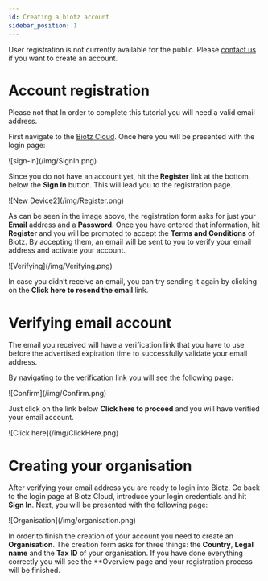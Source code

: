 ```yaml
---
id: Creating a biotz account
sidebar_position: 1
---
```

User registration is not currently available for the public. Please [contact us](https://www.biotz.io/contact-us) if you want to create an account.

# Account registration


Please not that In order to complete this tutorial you will need a valid email address.

First navigate to the [Biotz Cloud](https://auth.biotz.io/realms/biotz-platform/protocol/openid-connect/auth?client_id=biotz-platform-spa&redirect_uri=https%3A%2F%2Fapp.biotz.io%2Foverview&state=9821fae0-b8ea-4b9f-b7f2-ebe9ad3c482c&response_mode=fragment&response_type=code&scope=openid&nonce=2063c301-fb70-4d7e-81f0-5790cefcf23f&ui_locales=en&code_challenge=bj-DokiKe4Pu4Xfta9-fhtiK1qjA8--GqPnUwWXfv1Y&code_challenge_method=S256). Once here you will be presented with the login page:

<div class="tutorial-image-container">
    ![sign-in](/img/SignIn.png)
</div>

Since you do not have an account yet, hit the **Register** link at the bottom, below the **Sign In** button. This will lead you to the registration page.

<div class="tutorial-image-container">
    ![New Device2](/img/Register.png)
</div>

As can be seen in the image above, the registration form asks for just your **Email** address and a **Password**. Once you have entered that information, hit **Register** and you will be prompted to accept the **Terms and Conditions** of Biotz. By accepting them, an email will be sent to you to verify your email address and activate your account.

<div class="tutorial-image-container">
    ![Verifying](/img/Verifying.png)
</div>

In case you didn’t receive an email, you can try sending it again by clicking on the **Click here to resend the email** link.

# Verifying email account

The email you received will have a verification link that you have to use before the advertised expiration time to successfully validate your email address.

By navigating to the verification link you will see the following page:

<div class="tutorial-image-container">
    ![Confirm](/img/Confirm.png)
</div>

Just click on the link below **Click here to proceed** and you will have verified your email account.

<div class="tutorial-image-container">
    ![Click here](/img/ClickHere.png)
</div>

# Creating your organisation

After verifying your email address you are ready to login into Biotz. Go back to the login page at Biotz Cloud, introduce your login credentials and hit **Sign In**. Next, you will be presented with the following page:

<div class="tutorial-image-container">
    ![Organisation](/img/organisation.png)
</div>

In order to finish the creation of your account you need to create an **Organisation**. The creation form asks for three things: the **Country**, **Legal name** and the **Tax ID** of your organisation. If you have done everything correctly you will see the **Overview page and your registration process will be finished.

